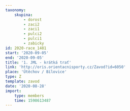 ```yaml
---
taxonomy:
    skupina:
        - dorost
        - zaci2
        - zaci1
        - pulci2
        - pulci1
        - zabicky
id: 2020-race_1481
start: '2020-09-05'
end: '2020-09-05'
title: '1. JML - krátká trať'
link: 'http://oris.orientacnisporty.cz/Zavod?id=6050'
place: 'Útěchov / Bílovice'
type: Z
template: zavod
date: '2020-08-28'
import:
    type: members
    time: 1598613487
---
```


